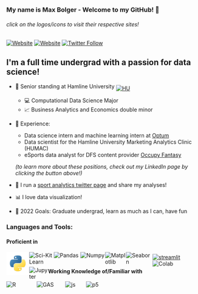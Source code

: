 ### My name is Max Bolger - Welcome to my GitHub! 👋
###### *click on the logos/icons to visit their respective sites!*

[![Website](https://img.shields.io/badge/My_Website_Portfolio-9cf?style=for-the-badge)](https://maxbolger.github.io/)
[![Website](https://img.shields.io/badge/linkedin-%230077B5.svg?&style=for-the-badge&logo=linkedin&logoColor=white)](https://www.linkedin.com/in/max-bolger/)
[![Twitter Follow](https://img.shields.io/twitter/follow/mnpykings?color=1DA1F2&logo=twitter&style=for-the-badge)](https://twitter.com/intent/follow?original_referer=https%3A%2F%2Fgithub.com%2Fmaxbolger&screen_name=mnpykings)

## I'm a full time undergrad with a passion for data science!

- 📍 Senior standing at Hamline University [<img align="middle" alt="HU" width="50px" src="https://hamlineathletics.com/images/logos/site/site.png" />][HU]
  - 💻 Computational Data Science Major
  - 📈 Business Analytics and Economics double minor

- 🧪 Experience:
  - Data science intern and machine learning intern at [Optum][optum]
  - Data scientist for the Hamline University Marketing Analytics Clinic (HUMAC) 
  - eSports data analyst for DFS content provider [Occupy Fantasy][occupy]
  
  *(to learn more about these positions, check out my LinkedIn page by clicking the button above!)*
  
- 🏈 I run a [sport analytics twitter page][twitter] and share my analyses!
- 📊 I love data visualization!
- 🥅 2022 Goals: Graduate undergrad, learn as much as I can, have fun

### Languages and Tools:

#### Proficient in

[<img align="left" alt="Python" width="60px" src="https://raw.githubusercontent.com/github/explore/80688e429a7d4ef2fca1e82350fe8e3517d3494d/topics/python/python.png" />][python]
[<img align="left" alt="Sci-Kit Learn" width="65px" src="https://upload.wikimedia.org/wikipedia/commons/thumb/0/05/Scikit_learn_logo_small.svg/1200px-Scikit_learn_logo_small.svg.png" />][scikit]
[<img align="left" alt="Pandas" width="70px" src="https://numfocus.org/wp-content/uploads/2016/07/pandas-logo-300.png" />][pandas]
[<img align="left" alt="Numpy" width="65px" src="https://user-images.githubusercontent.com/50221806/86498201-a8bd8680-bd39-11ea-9d08-66b610a8dc01.png" />][numpy]
[<img align="left" alt="Matplotlib" width="55px" src="https://upload.wikimedia.org/wikipedia/commons/thumb/0/01/Created_with_Matplotlib-logo.svg/1024px-Created_with_Matplotlib-logo.svg.png" />][matplotlib]
[<img align="left" alt="Seaborn" width="70px" src="https://external-content.duckduckgo.com/iu/?u=https%3A%2F%2Fuser-images.githubusercontent.com%2F315810%2F92254613-279c8000-ee9f-11ea-9b73-5622a7d95f3f.png&f=1&nofb=1" />][seaborn]
[<img align="middle" alt="streamlit" width="70px" src="https://assets.website-files.com/5dc3b47ddc6c0c2a1af74ad0/5e181828ba9f9e92b6ebc6e7_RGB_Logomark_Color_Light_Bg.png" />][streamlit]
[<img align="left" alt="Colab" width="70px" src="https://colab.research.google.com/img/colab_favicon_256px.png" />][colab]
[<img align="left" alt="Jupyter" width="50px" src="https://upload.wikimedia.org/wikipedia/commons/thumb/3/38/Jupyter_logo.svg/1200px-Jupyter_logo.svg.png" />][jupyter]

#### Working Knowledge of/Familiar with

[<img align="left" alt="R" width="80px" src="https://external-content.duckduckgo.com/iu/?u=https%3A%2F%2Fi.pinimg.com%2Foriginals%2Fef%2F1f%2F99%2Fef1f99172b45de57dca224308f721c6e.png&f=1&nofb=1" />][R]
[<img align="left" alt="GAS" width="75px" src="https://external-content.duckduckgo.com/iu/?u=https%3A%2F%2Fg-workplace.com%2Fapplication%2Ffiles%2F3716%2F0829%2F6797%2Fgoogle-apps-script_logo-removebg-preview_1.png&f=1&nofb=1" />][GAS]
[<img align="left" alt="js" width="55px" src="https://external-content.duckduckgo.com/iu/?u=https%3A%2F%2Fcdn.freebiesupply.com%2Flogos%2Fthumbs%2F2x%2Fjavascript-logo.png&f=1&nofb=1" />][js]
[<img align="left" alt="p5" width="45px" src="https://external-content.duckduckgo.com/iu/?u=https%3A%2F%2Fmiro.medium.com%2Fmax%2F600%2F1*h9G7gjWQeQVwqkbhHVvOQg.png&f=1&nofb=1" />][p5]


[twitter]: https://twitter.com/mnpykings
[linkedin]: https://www.linkedin.com/in/max-bolger/
[python]: https://www.python.org/
[scikit]: https://scikit-learn.org/stable/
[pandas]: https://pandas.pydata.org/
[matplotlib]: https://matplotlib.org/
[colab]: https://colab.research.google.com/notebooks/intro.ipynb
[seaborn]: https://seaborn.pydata.org/
[numpy]: https://numpy.org/
[jupyter]: https://jupyter.org/
[statsmodels]: https://www.statsmodels.org/stable/index.html
[HU]: https://www.hamline.edu/
[optum]: https://www.optum.com/
[occupy]: https://occupyfantasy.com/
[streamlit]: https://www.streamlit.io/
[GAS]: https://www.google.com/script/start/
[js]: https://www.javascript.com/
[p5]: https://p5js.org/
[R]: https://www.r-project.org/
